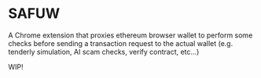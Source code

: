 # SAFUW

A Chrome extension that proxies ethereum browser wallet to perform some checks before sending a transaction request to the actual wallet (e.g. tenderly simulation, AI scam checks, verify contract, etc...)


WIP!